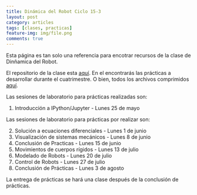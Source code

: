 ```yaml
---
title: Dinámica del Robot Ciclo 15-3
layout: post
category: articles
tags: [clases, practicas]
feature-img: img/file.png
comments: true
---
```


Esta página es tan solo una referencia para encotrar recursos de la clase de Dinñamica del Robot.

El repositorio de la clase esta [aquí](https://github.com/robblack007/clase-dinamica-robot). En el encontrarás las prácticas a desarrollar durante el cuatrimestre. O bien, todos los archivos comprimidos [aquí](https://github.com/robblack007/clase-dinamica-robot/archive/v0.2.zip).

Las sesiones de laboratorio para prácticas realizadas son:

1. Introducción a IPython/Jupyter - Lunes 25 de mayo

Las sesiones de laboratorio para prácticas por realizar son:

2. Solución a ecuaciones diferenciales - Lunes 1 de junio
3. Visualización de sistemas mecánicos - Lunes 8 de junio
4. Conclusión de Practicas - Lunes 15 de junio
5. Movimientos de cuerpos rígidos - Lunes 13 de julio
6. Modelado de Robots - Lunes 20 de julio
7. Control de Robots - Lunes 27 de julio
8. Conclusión de Prácticas - Lunes 3 de agosto

La entrega de prácticas se hará una clase después de la conclusión de prácticas.
